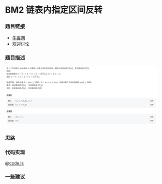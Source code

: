 # BM2 链表内指定区间反转


### 题目链接

- [牛客网](https://www.nowcoder.com/share/jump/8484115461694574050421)
- [欢迎讨论]()

### 题目描述

![区间反转.png](../images/reverseBetween.png)



### 思路

### 代码实现

@[code js](@code/algorithm/interview-101/reverseBetween.ts)


### 一些建议